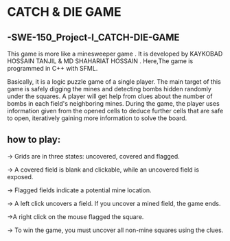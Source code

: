 
# CATCH & DIE GAME

## -SWE-150_Project-I_CATCH-DIE-GAME

This game is more like a minesweeper game . It is developed by KAYKOBAD HOSSAIN TANJIL &  MD SHAHARIAT HOSSAIN .
Here,The game is  programmed in C++ with SFML.

Basically, it is a logic puzzle game of a single player.
The main target of this game is safely digging the mines and detecting bombs hidden randomly under the squares.
A player will get help from clues about the number of bombs in each field's neighboring mines.
During the game, the player uses information given from the opened cells to deduce further cells that are safe to open, iteratively gaining more information to solve the board.


## how to play:
-> Grids are in three states: uncovered, covered and flagged.

-> A covered field is blank and clickable, while an uncovered field is exposed.

-> Flagged fields indicate a potential mine location.

-> A left click uncovers a field. If you uncover a mined field, the game ends.

->A right click on the mouse flagged the square. 

-> To win the game, you must uncover all non-mine squares using the clues.


